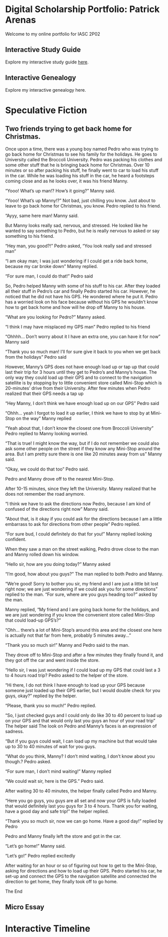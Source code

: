 # Digital Scholarship Portfolio: Patrick Arenas


Welcome to my online portfolio for IASC 2P02

## Interactive Study Guide

Explore my interactive study guide [here](2P02_InteractiveStudyGuide_Team_6.html).

## Interactive Genealogy

Explore my interactive genealogy here.

# Speculative Fiction

## Two friends trying to get back home for Christmas. 

Once upon a time, there was a young boy named Pedro who was trying to go back home for Christmas to see his family for the holidays. He goes to University called the Broccoli University. Pedro was packing his clothes and some other stuff that he is bringing back home for Christmas. Over 10 minutes or so after packing his stuff, he finally went to car to load his stuff in the car. While he was loading his stuff in the car, he heard a footsteps coming close and as he looks over, it was his friend Manny. 

“Yooo! What’s up man!? How’s it going?” Manny said.

“Yooo! What’s up Manny!?” Not bad, just chilling you know. Just about to leave to go back home for Christmas, you know. Pedro replied to his friend. 

“Ayyy, same here man! Manny said. 

But Manny looks really sad, nervous, and stressed. He looked like he wanted to say something to Pedro, but he is really nervous to asked or say something to his friend. 

“Hey man, you good?!” Pedro asked, “You look really sad and stressed man”

“I am okay man; I was just wondering if I could get a ride back home, because my car broke down” Manny replied. 

“For sure man, I could do that!” Pedro said

So, Pedro helped Manny with some of his stuff to his car. After they loaded all their stuff in Pedro’s car and finally Pedro started his car. However, he noticed that he did not have his GPS. He wondered where he put it. Pedro has a worried look on his face because without his GPS he wouldn’t know how to get back home and how will he drop off Manny to his house. 

“What are you looking for Pedro?” Manny asked. 

“I think I may have misplaced my GPS man” Pedro replied to his friend

“Ohhhh… Don’t worry about it I have an extra one, you can have it for now” Manny said

“Thank you so much man! I’ll for sure give it back to you when we get back from the holidays” Pedro said

However, Manny’s GPS does not have enough load up or tap up that could last their trip for 3 hours until they get to Pedro’s and Manny’s house. The only way they could load up their GPS and to connect to the navigation satellite is by stopping by to little convenient store called Mini-Stop which is 20-minutes’ drive from their University. 
After few minutes when Pedro realized that their GPS needs a tap up 

“Hey Manny, I don’t think we have enough load up on our GPS” Pedro said 

“Ohhh… yeah I forgot to load it up earlier, I think we have to stop by at Mini-Stop on the way” Manny replied 

“Yeah about that, I don’t know the closest one from Broccoli University” Pedro replied to Manny looking worried. 

“That is true! I might know the way, but if I do not remember we could also ask some other people on the street if they know any Mini-Stop around the area. But I am pretty sure there is one like 20 minutes away from us” Manny said.

“Okay, we could do that too” Pedro said.

Pedro and Manny drove off to the nearest Mini-Stop. 

After 10-15 minutes, since they left the University. Manny realized that he does not remember the road anymore. 

“I think we have to ask the directions now Pedro, because I am kind of confused of the directions right now” Manny said.

“About that, is it okay if you could ask for the directions because I am a little embarrass to ask for  directions from other people” Pedro replied. 

“For sure bud, I could definitely do that for you!” Manny replied looking confident.

When they saw a man on the street walking, Pedro drove close to the man and Manny rolled down his window. 

“Hello sir, how are you doing today?” Manny asked 

“I’m good, how about you guys?” The man replied to both Pedro and Manny. 

“We’re good! Sorry to bother you sir, my friend and I are just a little bit lost right now; we are just wondering if we could ask you for some directions” replied to the man. 
“For sure, where are you guys heading too?” asked by the man.

Manny replied, “My friend and I are going back home for the holidays, and we are just wondering if you know the convenient store called Mini-Stop that could load-up GPS’s?” 

“Ohh… there’s a lot of Mini-Stop’s around this area and the closest one here is actually not that far from here, probably 5 minutes away…” 

“Thank you so much sir!” Manny and Pedro said to the man. 

They drove off to Mini-Stop and after a few minutes they finally found it, and they got off the car and went inside the store.

“Hello sir, I was just wondering if I could load up my GPS that could last a 3 to 4 hours road trip? Pedro asked to the helper of the store.

“Hi there, I do not think I have enough to load up your GPS because someone just loaded up their GPS earlier, but I would double check for you guys, okay?” replied by the helper. 

“Please, thank you so much!” Pedro replied. 

“So, I just checked guys and I could only do like 30 to 40 percent to load up on your GPS and that would only last you guys an hour of your road trip” The helper said
The look on Pedro and Manny’s faces is an expression of sadness. 

“But if you guys could wait, I can load up my machine but that would take up to 30 to 40 minutes of wait for you guys. 

“What do you think, Manny? I don’t mind waiting, I don’t know about you though.? Pedro asked. 

“For sure man, I don’t mind waiting!” Manny replied

“We could wait sir, here is the GPS.” Pedro said.

After waiting 30 to 40 minutes, the helper finally called Pedro and Manny. 

“Here you go guys, you guys are all set and now your GPS is fully loaded that would definitely last you guys for 3 to 4 hours. Thank you for waiting, have a good day and safe trip!” the helper replied.  

“Thank you so much sir, now we can go home. Have a good day!” replied by Pedro 

Pedro and Manny finally left the store and got in the car. 

“Let’s go home!” Manny said. 

“Let’s go!” Pedro replied excitedly 

After waiting for an hour or so of figuring out how to get to the Mini-Stop, asking for directions and how to load up their GPS. Pedro started his car, he set-up and connect the GPS to the navigation satellite and connected the direction to get home, they finally took off to go home. 

The End


## Micro Essay

# Interactive Timeline



